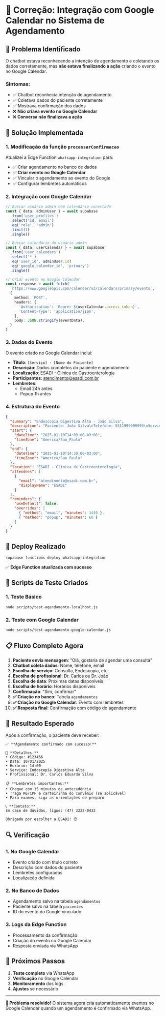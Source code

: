 # 🔧 Correção: Integração com Google Calendar no Sistema de Agendamento

## 🎯 Problema Identificado

O chatbot estava reconhecendo a intenção de agendamento e coletando os dados corretamente, mas **não estava finalizando a ação** criando o evento no Google Calendar.

### **Sintomas:**
- ✅ Chatbot reconhecia intenção de agendamento
- ✅ Coletava dados do paciente corretamente
- ✅ Mostrava confirmação dos dados
- ❌ **Não criava evento no Google Calendar**
- ❌ **Conversa não finalizava a ação**

## 🔧 Solução Implementada

### **1. Modificação da função `processarConfirmacao`**

Atualizei a Edge Function `whatsapp-integration` para:

- ✅ Criar agendamento no banco de dados
- ✅ **Criar evento no Google Calendar**
- ✅ Vincular o agendamento ao evento do Google
- ✅ Configurar lembretes automáticos

### **2. Integração com Google Calendar**

```typescript
// Buscar usuário admin com calendário conectado
const { data: adminUser } = await supabase
  .from('user_profiles')
  .select('id, email')
  .eq('role', 'admin')
  .limit(1)
  .single()

// Buscar calendário do usuário admin
const { data: userCalendar } = await supabase
  .from('user_calendars')
  .select('*')
  .eq('user_id', adminUser.id)
  .eq('google_calendar_id', 'primary')
  .single()

// Criar evento no Google Calendar
const response = await fetch(
  `https://www.googleapis.com/calendar/v3/calendars/primary/events`,
  {
    method: 'POST',
    headers: {
      'Authorization': `Bearer ${userCalendar.access_token}`,
      'Content-Type': 'application/json',
    },
    body: JSON.stringify(eventData),
  }
)
```

### **3. Dados do Evento**

O evento criado no Google Calendar inclui:

- **Título**: `[Serviço] - [Nome do Paciente]`
- **Descrição**: Dados completos do paciente e agendamento
- **Localização**: ESADI - Clínica de Gastroenterologia
- **Participantes**: atendimento@esadi.com.br
- **Lembretes**: 
  - Email 24h antes
  - Popup 1h antes

### **4. Estrutura do Evento**

```json
{
  "summary": "Endoscopia Digestiva Alta - João Silva",
  "description": "Paciente: João Silva\nTelefone: 5511999999999\nServiço: Endoscopia Digestiva Alta\nProfissional: Dr. Carlos Eduardo Silva\nValor: R$ 450.00\n\nAgendamento via WhatsApp - ESADI",
  "start": {
    "dateTime": "2025-01-10T14:00:00-03:00",
    "timeZone": "America/Sao_Paulo"
  },
  "end": {
    "dateTime": "2025-01-10T14:30:00-03:00",
    "timeZone": "America/Sao_Paulo"
  },
  "location": "ESADI - Clínica de Gastroenterologia",
  "attendees": [
    {
      "email": "atendimento@esadi.com.br",
      "displayName": "ESADI"
    }
  ],
  "reminders": {
    "useDefault": false,
    "overrides": [
      { "method": "email", "minutes": 1440 },
      { "method": "popup", "minutes": 60 }
    ]
  }
}
```

## 🚀 Deploy Realizado

```bash
supabase functions deploy whatsapp-integration
```

✅ **Edge Function atualizada com sucesso**

## 🧪 Scripts de Teste Criados

### **1. Teste Básico**
```bash
node scripts/test-agendamento-localhost.js
```

### **2. Teste com Google Calendar**
```bash
node scripts/test-agendamento-google-calendar.js
```

## 📋 Fluxo Completo Agora

1. **Paciente envia mensagem**: "Olá, gostaria de agendar uma consulta"
2. **Chatbot coleta dados**: Nome, telefone, email
3. **Escolha de serviço**: Consulta, Endoscopia, etc.
4. **Escolha de profissional**: Dr. Carlos ou Dr. João
5. **Escolha de data**: Próximas datas disponíveis
6. **Escolha de horário**: Horários disponíveis
7. **Confirmação**: "Sim, confirmar"
8. **✅ Criação no banco**: Tabela `agendamentos`
9. **✅ Criação no Google Calendar**: Evento com lembretes
10. **✅ Resposta final**: Confirmação com código do agendamento

## 🎯 Resultado Esperado

Após a confirmação, o paciente deve receber:

```
✅ **Agendamento confirmado com sucesso!**

📅 **Detalhes:**
• Código: #123456
• Data: 10/01/2025
• Horário: 14:00
• Serviço: Endoscopia Digestiva Alta
• Profissional: Dr. Carlos Eduardo Silva

📋 **Lembretes importantes:**
• Chegue com 15 minutos de antecedência
• Traga RG/CPF e carteirinha do convênio (se aplicável)
• Para exames, siga as orientações de preparo

📞 **Contato:**
Em caso de dúvidas, ligue: (47) 3222-0432

Obrigada por escolher a ESADI! 😊
```

## 🔍 Verificação

### **1. No Google Calendar**
- Evento criado com título correto
- Descrição com dados do paciente
- Lembretes configurados
- Localização definida

### **2. No Banco de Dados**
- Agendamento salvo na tabela `agendamentos`
- Paciente salvo na tabela `pacientes`
- ID do evento do Google vinculado

### **3. Logs da Edge Function**
- Processamento da confirmação
- Criação do evento no Google Calendar
- Resposta enviada via WhatsApp

## 🚀 Próximos Passos

1. **Teste completo** via WhatsApp
2. **Verificação** no Google Calendar
3. **Monitoramento** dos logs
4. **Ajustes** se necessário

---

**🎉 Problema resolvido!** O sistema agora cria automaticamente eventos no Google Calendar quando um agendamento é confirmado via WhatsApp. 